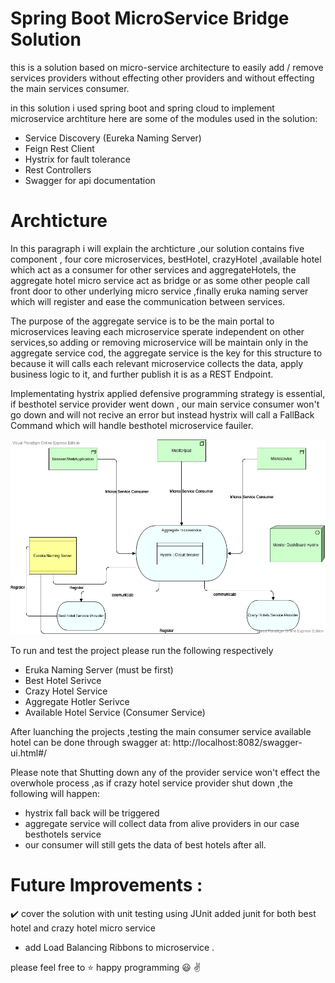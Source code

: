 # Spring Boot MicroService Bridge Solution

this is a solution based on micro-service architecture to easily add / remove services providers without effecting other providers and without effecting the main services consumer.

in this solution i used spring boot and spring cloud to implement microservice archtiture here are some of the modules used in the solution: 
  - Service Discovery (Eureka Naming Server)
  - Feign Rest Client
  - Hystrix for fault tolerance
  - Rest Controllers 
  - Swagger for api documentation 
  
# Archticture
  In this paragraph i will explain the archticture ,our solution contains five component , four core microservices, bestHotel, crazyHotel ,available hotel which act as a consumer for other services and aggregateHotels, the aggregate hotel micro service act as bridge or as some other people call front door to other underlying micro service ,finally eruka naming server which will register and ease the communication between services.
  
  The purpose of the aggregate service is to be the main portal to microservices leaving each microservice sperate independent on other services,so adding or removing microservice will be maintain only in the aggregate service cod, the aggregate service is the key for this structure to because it will calls each relevant microservice collects the data, apply business logic to it, and further publish it is as a REST Endpoint.
 
 
 Implementating hystrix applied defensive programming strategy is essential, if besthotel service provider went down , our main service consumer won't go down and will not recive an error but instead hystrix will call a FallBack Command which will handle besthotel microservice fauiler.


   ![alt text](https://github.com/AlaaMezian/Maf-Task/blob/master/MicroServices%20(1).png)

  
To run and test the project please run the following respectively 
  - Eruka Naming Server (must be first)
  - Best Hotel Serivce 
  - Crazy Hotel Service 
  - Aggregate Hotler Serivce 
  - Available Hotel Service (Consumer Service)
  
  After luanching the projects ,testing the main consumer service available hotel can be done through swagger at: 
  http://localhost:8082/swagger-ui.html#/
  
  Please note that Shutting down any of the provider service won't effect the overwhole process ,as if crazy hotel service provider shut down ,the following will happen: 
  - hystrix fall back will be triggered
  - aggregate service will collect data from alive providers in our case besthotels service
  - our consumer will still gets the data of best hotels after all.
  
 # Future Improvements : 
  :heavy_check_mark: cover the solution with unit testing using JUnit added junit 
  for both best hotel and crazy hotel micro service
  - add Load Balancing Ribbons to microservice .

please feel free to :star:  happy programming :smiley: :v: 
